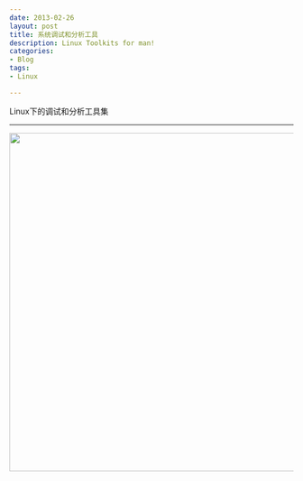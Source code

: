 ```yaml
---
date: 2013-02-26
layout: post
title: 系统调试和分析工具
description: Linux Toolkits for man!
categories:
- Blog
tags:
- Linux

---
```


Linux下的调试和分析工具集
_____________________

<img src="/assets/media/tools.jpg" width="600"/>